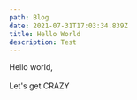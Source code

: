 ```yaml
---
path: Blog
date: 2021-07-31T17:03:34.839Z
title: Hello World
description: Test
---
```

Hello world,\
\
Let's get CRAZY